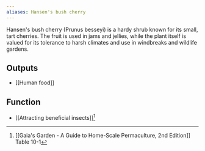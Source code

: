 ```yaml
---
aliases: Hansen's bush cherry
---
```

Hansen's bush cherry (Prunus besseyi) is a hardy shrub known for its small, tart cherries. The fruit is used in jams and jellies, while the plant itself is valued for its tolerance to harsh climates and use in windbreaks and wildlife gardens.
## Outputs
- [[Human food]]
## Function
- [[Attracting beneficial insects]][^1]

[^1]: [[Gaia's Garden - A Guide to Home-Scale Permaculture, 2nd Edition]] Table 10-1